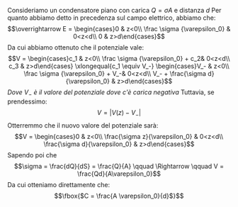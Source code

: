 Consideriamo un condensatore piano con carica $Q = \sigma A$ e distanza $d$
Per quanto abbiamo detto in precedenza sul campo elettrico, abbiamo che: $$\overrightarrow E = \begin{cases}0 & z<0\\ \frac \sigma {\varepsilon_0} & 0<z<d\\ 0 & z>d\end{cases}$$
Da cui abbiamo ottenuto che il potenziale vale: $$V = \begin{cases}c_1 & z<0\\ \frac \sigma {\varepsilon_0}  + c_2& 0<z<d\\ c_3 & z>d\end{cases} \xlongequal{c_1 \equiv V_-} \begin{cases}V_- & z<0\\ \frac \sigma {\varepsilon_0}  + V_-& 0<z<d\\ V_- + \frac{\sigma d}{\varepsilon_0} & z>d\end{cases}$$
*Dove $V_-$ è il valore del potenziale dove c'è carica negativa*
Tuttavia, se prendessimo: $$V = |V(z)-V_-|$$
Otterremmo che il nuovo valore del potenziale sarà: $$V = \begin{cases}0 & z<0\\ \frac{\sigma z}{\varepsilon_0} & 0<z<d\\ \frac{\sigma d}{\varepsilon_0} & z>d\end{cases}$$
Sapendo poi che $$\sigma = \frac{dQ}{dS} = \frac{Q}{A} \qquad \Rightarrow \qquad V = \frac{Qd}{A\varepsilon_0}$$
Da cui otteniamo direttamente che: $$\fbox{$C = \frac{A \varepsilon_0}{d}$}$$
